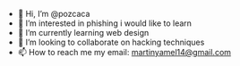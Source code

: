 - 👋 Hi, I’m @pozcaca
- 👀 I’m interested in phishing i would like to learn
- 🌱 I’m currently learning web design 
- 💞️ I’m looking to collaborate on hacking techniques 
- 📫 How to reach me my email: martinyamel14@gmail.com 

<!---
pozcaca/pozcaca is a ✨ special ✨ repository because its `README.md` (this file) appears on your GitHub profile.
You can click the Preview link to take a look at your changes.
--->
